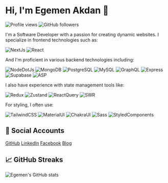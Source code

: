 # Hi, I'm Egemen Akdan 👋
![Profile views](https://gpvc.arturio.dev/sovereignofficial) ![GitHub followers](https://img.shields.io/github/followers/sovereignofficial?style=social)

I'm a Software Developer with a passion for creating dynamic websites. I specialize in frontend technologies such as:

 ![NextJs](https://img.shields.io/badge/-Next.js-black?style=flat-square&logo=next-dot-js)
 ![React](https://img.shields.io/badge/-React-black?style=flat-square&logo=react)

And I'm proficient in various backend technologies including:

 ![NodeDotJs](https://img.shields.io/badge/-Node.js-black?style=flat-square&logo=node.js)
 ![MongoDB](https://img.shields.io/badge/-MongoDB-black?style=flat-square&logo=mongodb)
 ![PostgreSQL](https://img.shields.io/badge/-PostgreSQL-black?style=flat-square&logo=postgresql)
 ![MySQL](https://img.shields.io/badge/-MySQL-black?style=flat-square&logo=mysql)
 ![GraphQL](https://img.shields.io/badge/-GraphQL-black?style=flat-square&logo=graphql)
 ![Express](https://img.shields.io/badge/-Express-black?style=flat-square&logo=express)
 ![Supabase](https://img.shields.io/badge/-Supabase-black?style=flat-square&logo=supabase)
 ![ASP](https://img.shields.io/badge/-ASP-black?style=flat-square&logo=asp.net)

I also have experience with state management tools like:

 ![Redux](https://img.shields.io/badge/-Redux-black?style=flat-square&logo=redux)
 ![Zustand](https://img.shields.io/badge/-Zustand-black?style=flat-square&logo=zustand)
 ![ReactQuery](https://img.shields.io/badge/-ReactQuery-black?style=flat-square&logo=reactquery)
 ![SWR](https://img.shields.io/badge/-SWR-black?style=flat-square&logo=swr)

For styling, I often use:

![TailwindCSS](https://img.shields.io/badge/-TailwindCSS-black?style=flat-square&logo=tailwindcss)
 ![MaterialUI](https://img.shields.io/badge/-MaterialUI-black?style=flat-square&logo=materialui)
 ![ChakraUI](https://img.shields.io/badge/-ChakraUI-black?style=flat-square&logo=chakraui)
 ![Sass](https://img.shields.io/badge/-Sass-black?style=flat-square&logo=sass)
 ![StyledComponents](https://img.shields.io/badge/-StyledComponents-black?style=flat-square&logo=styledcomponents)

## 🔗 Social Accounts
 [GitHub](https://github.com/sovereignofficial)
 [LinkedIn](https://www.linkedin.com/in/egemenakdan/)
 [Facebook](https://www.facebook.com/profile.php?id=100073223918748)
 [Blog](https://bento.me/sovereignofficial/)

## 📈 GitHub Streaks
![Egemen's GitHub stats](https://github-readme-streak-stats.herokuapp.com/?user=sovereignofficial&theme=dark&hide_border=true)

